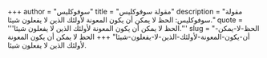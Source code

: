 +++
author = "سوفوكليس"
title = "مقولة سوفوكليس"
description = "مقولة سوفوكليس: الحظ لا يمكن أن يكون المعونة لأولئك الذين لا يفعلون شيئا."
quote = '''الحظ لا يمكن أن يكون المعونة لأولئك الذين لا يفعلون شيئا.''' 
slug = "الحظ-لا-يمكن-أن-يكون-المعونة-لأولئك-الذين-لا-يفعلون-شيئا"
+++
الحظ لا يمكن أن يكون المعونة لأولئك الذين لا يفعلون شيئا.
